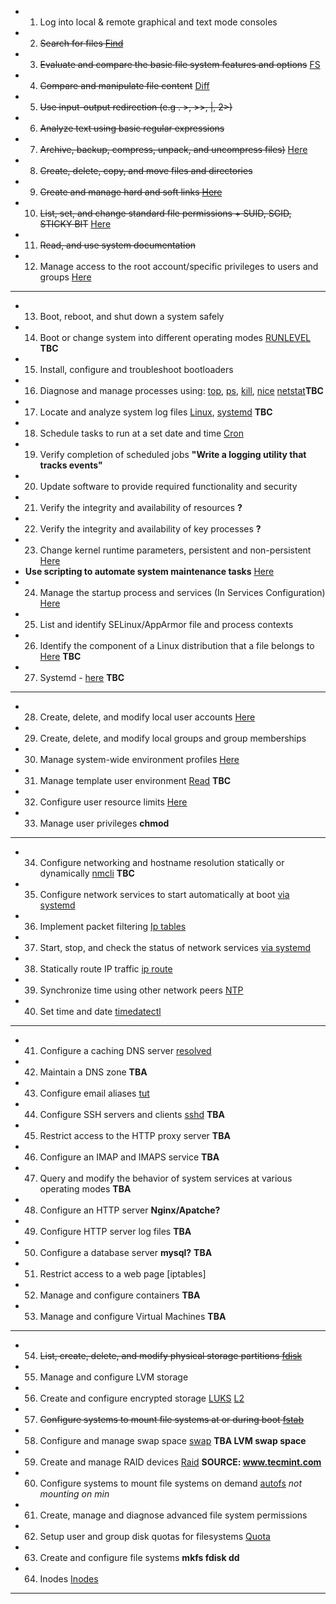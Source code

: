 * 1. Log into local & remote graphical and text mode consoles
* 2. <s>Search for files [Find](/find.md)</s>
* 3. <s>Evaluate and compare the basic file system features and options</s> [FS](/topics1/fs/fs.md)
* 4. <s>Compare and manipulate file content</s> [Diff](/topics1/diff.md)
* 5. <s>Use input-output redirection (e.g . >, >>, |, 2>)</s>
* 6. <s>Analyze text using basic regular expressions</s>
* 7. <s>Archive, backup, compress, unpack, and uncompress files)</s> [Here](/topics1/compress/compress_backup.md)
* 8. <s>Create, delete, copy, and move files and directories</s>
* 9. <s>Create and manage hard and soft links [Here](/topics1/links.md)</s>
* 10. <s>List, set, and change standard file permissions + SUID, SGID, STICKY BIT</s> [Here](/file_perrmissions.md)
* 11. <s>Read, and use system documentation</s>
* 12. Manage access to the root account/specific privileges to users and groups [Here](/root_access.md)
---
* 13. Boot, reboot, and shut down a system safely
* 14. Boot or change system into different operating modes [RUNLEVEL](/run_levels.md) **TBC**
* 15. Install, configure and troubleshoot bootloaders
* 16. Diagnose and manage processes using: [top](/top.md), [ps](/ps.md), [kill](/kill.md), [nice](/nice.md) [netstat](/netstat.md)**TBC**
* 17. Locate and analyze system log files [Linux](/logging.md), [systemd](/loggd.md) **TBC** 
* 18. Schedule tasks to run at a set date and time [Cron](/cron.md) 
* 19. Verify completion of scheduled jobs **"Write a logging utility that tracks events"**
* 20. Update software to provide required functionality and security
* 21. Verify the integrity and availability of resources **?**
* 22. Verify the integrity and availability of key processes **?**
* 23. Change kernel runtime parameters, persistent and non-persistent [Here](/runtime_parameters.md)
* **Use scripting to automate system maintenance tasks**  [Here](/scripts_for_system_maintenance/)
* 24. Manage the startup process and services (In Services Configuration) [Here](/systemd.md)
* 25. List and identify SELinux/AppArmor file and process contexts
* 26. Identify the component of a Linux distribution that a file belongs to [Here](/identify_which_file_belongs_to.md) **TBC**
* 27. Systemd - [here](/systemd.md) **TBC**
---
* 28. Create, delete, and modify local user accounts [Here](/user_administration.md)
* 29. Create, delete, and modify local groups and group memberships
* 30. Manage system-wide environment profiles [Here](/env_profiles.md)
* 31. Manage template user environment [Read](/template_usr_env.md) **TBC**
* 32. Configure user resource limits [Here](/usr_resource_limits.md)
* 33. Manage user privileges **chmod** 
---
* 34. Configure networking and hostname resolution statically or dynamically [nmcli](/nmcli.md) **TBC**
* 35. Configure network services to start automatically at boot [via systemd](/start_stop_network_service.md)
* 36. Implement packet filtering [Ip tables](/packet_filtering.md)
* 37. Start, stop, and check the status of network services [via systemd](/start_stop_network_service.md)
* 38. Statically route IP traffic [ip route](/static_ip_routing.md)
* 39. Synchronize time using other network peers [NTP](/ntp.md)
* 40. Set time and date [timedatectl](/timedatectl.md)
---
* 41. Configure a caching DNS server [resolved](/dns_caching.md)
* 42. Maintain a DNS zone **TBA**
* 43. Configure email aliases [tut](/https://www.walkernews.net/2008/01/16/how-to-setup-email-alias-in-red-hat-linux/)
* 44. Configure SSH servers and clients [sshd](/ssh_config.md) **TBA**
* 45. Restrict access to the HTTP proxy server **TBA**
* 46. Configure an IMAP and IMAPS service **TBA**
* 47. Query and modify the behavior of system services at various operating modes **TBA**
* 48. Configure an HTTP server **Nginx/Apatche?**
* 49. Configure HTTP server log files **TBA**
* 50. Configure a database server **mysql?** **TBA**
* 51. Restrict access to a web page [iptables]
* 52. Manage and configure containers **TBA**
* 53. Manage and configure Virtual Machines **TBA**
---
* 54. <s>List, create, delete, and modify physical storage partitions [fdisk](/command_line_utilities/fdisk.md)</s>
* 55. Manage and configure LVM storage
* 56. Create and configure encrypted storage [LUKS](/encrypted_storage.md) [L2](/luks2.md)
* 57. <s>Configure systems to mount file systems at or during boot [fstab](/topics1/fstab.md)</s>
* 58. Configure and manage swap space [swap](/swap.md) **TBA LVM swap space**
* 59. Create and manage RAID devices [Raid](/RAID/raid.md) **SOURCE: www.tecmint.com**
* 60. Configure systems to mount file systems on demand [autofs](/autofs.md) *not mounting on min*
* 61. Create, manage and diagnose advanced file system permissions
* 62. Setup user and group disk quotas for filesystems [Quota](/quota.md)
* 63. Create and configure file systems **mkfs fdisk dd**
* 64. Inodes [Inodes](/topics1/inode.md)
---
